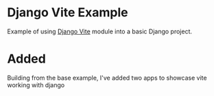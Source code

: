 # Django Vite Example

Example of using [Django Vite](https://github.com/MrBin99/django-vite) module into a basic Django project.

# Added

Building from the base example, I've added two apps to showcase vite working with django
